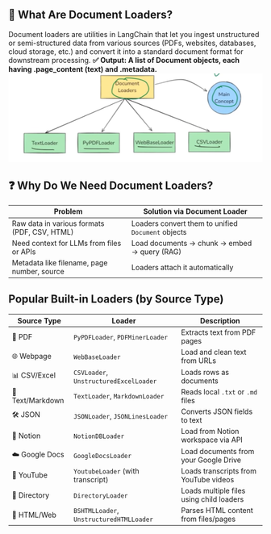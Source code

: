 ## 📌 What Are Document Loaders?
Document loaders are utilities in LangChain that let you ingest unstructured or semi-structured data from various sources (PDFs, websites, databases, cloud storage, etc.) and convert it into a standard document format for downstream processing.
**✅ Output: A list of Document objects, each having .page_content (text) and .metadata.**
![alt text](image-12.png)

## ❓ Why Do We Need Document Loaders?
| Problem                                      | Solution via Document Loader                       |
| -------------------------------------------- | -------------------------------------------------- |
| Raw data in various formats (PDF, CSV, HTML) | Loaders convert them to unified `Document` objects |
| Need context for LLMs from files or APIs     | Load documents → chunk → embed → query (RAG)       |
| Metadata like filename, page number, source  | Loaders attach it automatically                    |

## Popular Built-in Loaders (by Source Type)
| **Source Type**  | **Loader**                               | **Description**                          |
| ---------------- | ---------------------------------------- | ---------------------------------------- |
| 📄 PDF           | `PyPDFLoader`, `PDFMinerLoader`          | Extracts text from PDF pages             |
| 🌐 Webpage       | `WebBaseLoader`                          | Load and clean text from URLs            |
| 📊 CSV/Excel     | `CSVLoader`, `UnstructuredExcelLoader`   | Loads rows as documents                  |
| 🧾 Text/Markdown | `TextLoader`, `MarkdownLoader`           | Reads local `.txt` or `.md` files        |
| 🛠️ JSON         | `JSONLoader`, `JSONLinesLoader`          | Converts JSON fields to text             |
| 🔌 Notion        | `NotionDBLoader`                         | Load from Notion workspace via API       |
| ☁️ Google Docs   | `GoogleDocsLoader`                       | Load documents from your Google Drive    |
| 🧠 YouTube       | `YoutubeLoader` (with transcript)        | Loads transcripts from YouTube videos    |
| 📂 Directory     | `DirectoryLoader`                        | Loads multiple files using child loaders |
| 🧾 HTML/Web      | `BSHTMLLoader`, `UnstructuredHTMLLoader` | Parses HTML content from files/pages     |
